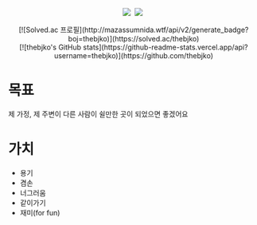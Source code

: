 <div>
	<p align="center">
		<img src="https://img.shields.io/badge/Python-3766AB?style=flat-square&logo=Python&logoColor=white"/></a>&nbsp
		<img src="https://img.shields.io/badge/Django-092E20?style=flat-square&logo=Django&logoColor=white"/></a>&nbsp
	</p>
</div>

<div align="center">
	[![Solved.ac
	프로필](http://mazassumnida.wtf/api/v2/generate_badge?boj=thebjko)](https://solved.ac/thebjko)
</div>

<center>
	[![thebjko's GitHub stats](https://github-readme-stats.vercel.app/api?username=thebjko)](https://github.com/thebjko)
</center>

# 목표
제 가정, 제 주변이 다른 사람이 쉴만한 곳이 되었으면 좋겠어요

# 가치
- 용기
- 겸손
- 너그러움
- 같이가기
- 재미(for fun)
